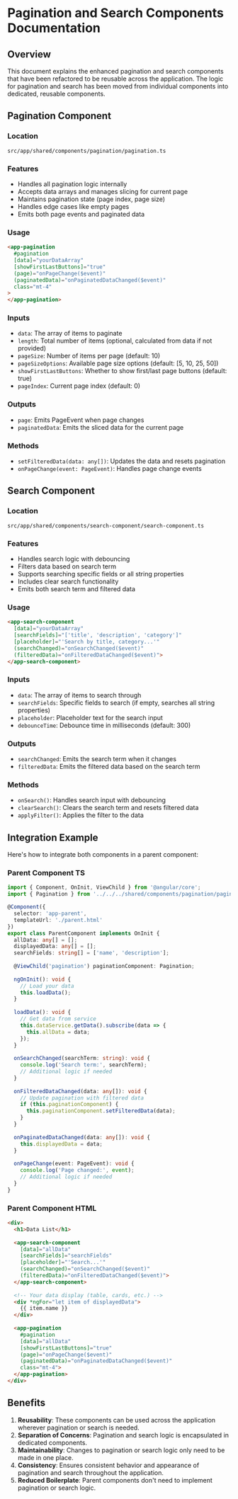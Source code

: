# Pagination and Search Components Documentation

## Overview

This document explains the enhanced pagination and search components that have been refactored to be reusable across the application. The logic for pagination and search has been moved from individual components into dedicated, reusable components.

## Pagination Component

### Location
`src/app/shared/components/pagination/pagination.ts`

### Features
- Handles all pagination logic internally
- Accepts data arrays and manages slicing for current page
- Maintains pagination state (page index, page size)
- Handles edge cases like empty pages
- Emits both page events and paginated data

### Usage

```html
<app-pagination
  #pagination
  [data]="yourDataArray"
  [showFirstLastButtons]="true"
  (page)="onPageChange($event)"
  (paginatedData)="onPaginatedDataChanged($event)"
  class="mt-4"
>
</app-pagination>
```

### Inputs
- `data`: The array of items to paginate
- `length`: Total number of items (optional, calculated from data if not provided)
- `pageSize`: Number of items per page (default: 10)
- `pageSizeOptions`: Available page size options (default: [5, 10, 25, 50])
- `showFirstLastButtons`: Whether to show first/last page buttons (default: true)
- `pageIndex`: Current page index (default: 0)

### Outputs
- `page`: Emits PageEvent when page changes
- `paginatedData`: Emits the sliced data for the current page

### Methods
- `setFilteredData(data: any[])`: Updates the data and resets pagination
- `onPageChange(event: PageEvent)`: Handles page change events

## Search Component

### Location
`src/app/shared/components/search-component/search-component.ts`

### Features
- Handles search logic with debouncing
- Filters data based on search term
- Supports searching specific fields or all string properties
- Includes clear search functionality
- Emits both search term and filtered data

### Usage

```html
<app-search-component 
  [data]="yourDataArray" 
  [searchFields]="['title', 'description', 'category']"
  [placeholder]="'Search by title, category...'"
  (searchChanged)="onSearchChanged($event)"
  (filteredData)="onFilteredDataChanged($event)">
</app-search-component>
```

### Inputs
- `data`: The array of items to search through
- `searchFields`: Specific fields to search (if empty, searches all string properties)
- `placeholder`: Placeholder text for the search input
- `debounceTime`: Debounce time in milliseconds (default: 300)

### Outputs
- `searchChanged`: Emits the search term when it changes
- `filteredData`: Emits the filtered data based on the search term

### Methods
- `onSearch()`: Handles search input with debouncing
- `clearSearch()`: Clears the search term and resets filtered data
- `applyFilter()`: Applies the filter to the data

## Integration Example

Here's how to integrate both components in a parent component:

### Parent Component TS

```typescript
import { Component, OnInit, ViewChild } from '@angular/core';
import { Pagination } from '../../../shared/components/pagination/pagination';

@Component({
  selector: 'app-parent',
  templateUrl: './parent.html'
})
export class ParentComponent implements OnInit {
  allData: any[] = [];
  displayedData: any[] = [];
  searchFields: string[] = ['name', 'description'];
  
  @ViewChild('pagination') paginationComponent: Pagination;
  
  ngOnInit(): void {
    // Load your data
    this.loadData();
  }
  
  loadData(): void {
    // Get data from service
    this.dataService.getData().subscribe(data => {
      this.allData = data;
    });
  }
  
  onSearchChanged(searchTerm: string): void {
    console.log('Search term:', searchTerm);
    // Additional logic if needed
  }
  
  onFilteredDataChanged(data: any[]): void {
    // Update pagination with filtered data
    if (this.paginationComponent) {
      this.paginationComponent.setFilteredData(data);
    }
  }
  
  onPaginatedDataChanged(data: any[]): void {
    this.displayedData = data;
  }
  
  onPageChange(event: PageEvent): void {
    console.log('Page changed:', event);
    // Additional logic if needed
  }
}
```

### Parent Component HTML

```html
<div>
  <h1>Data List</h1>
  
  <app-search-component 
    [data]="allData" 
    [searchFields]="searchFields"
    [placeholder]="'Search...'"
    (searchChanged)="onSearchChanged($event)"
    (filteredData)="onFilteredDataChanged($event)">
  </app-search-component>
  
  <!-- Your data display (table, cards, etc.) -->
  <div *ngFor="let item of displayedData">
    {{ item.name }}
  </div>
  
  <app-pagination
    #pagination
    [data]="allData"
    [showFirstLastButtons]="true"
    (page)="onPageChange($event)"
    (paginatedData)="onPaginatedDataChanged($event)"
    class="mt-4">
  </app-pagination>
</div>
```

## Benefits

1. **Reusability**: These components can be used across the application wherever pagination or search is needed.
2. **Separation of Concerns**: Pagination and search logic is encapsulated in dedicated components.
3. **Maintainability**: Changes to pagination or search logic only need to be made in one place.
4. **Consistency**: Ensures consistent behavior and appearance of pagination and search throughout the application.
5. **Reduced Boilerplate**: Parent components don't need to implement pagination or search logic.